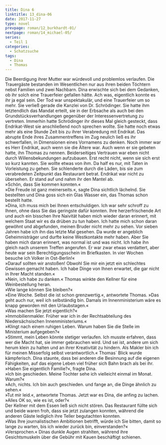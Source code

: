 ```yaml
---
title: Dina 6
linktitle: 13_dina-06
date: 2017-11-27
type: novel
prevpage: roman/12_burkhardt-01/
nextpage: roman/14_michael-05/
series:
  - Teil 1 
categories:
  - Schatzsuche
tags:
  - Dina
  - Thomas
---
```


Die Beerdigung ihrer Mutter war würdevoll und problemlos verlaufen. Die Trauergäste bestanden im Wesentlichen nur aus ihren beiden Töchtern nebst Familien und zwei Nachbarn. Dina erwischte sich bei dem Gedanken, ob ihr solch eine Trauerfeier gefallen hätte. Ach was, eigentlich konnte es ihr ja egal sein. Der Tod war unspektakulär, und eine Trauerfeier um so mehr. Sie verließ gerade die Kanzlei von Dr. Schrödinger. Sie hatte ihm letztendlich das Mandat erteilt, sie in der Erbsache als auch bei den Grundstücksverhandlungen gegenüber der Interessenvertretung zu vertreten. Immerhin hatte Schrödinger ihr dieses Mal gleich gesteckt, dass Endrikat-West sie anschließend noch sprechen wollte.
Sie hatte noch etwas mehr als eine Stunde Zeit bis zu ihrer Verabredung mit Endrikat. Das abrupte Ende ihres Zusammentreffens im Zug neulich ließ es ihr schwerfallen, in Dimensionen eines Vornamens zu denken. Noch immer war es Herr Endrikat, auch wenn sie die Ältere war. Auch wenn er sie gebeten hatte, ihn Thomas zu nennen. Beiderseitiges Vertrauen war eben nicht durch Willensbekundungen aufzubauen. Erst recht nicht, wenn sie sich erst so kurz kannten. Sie wollte etwas von ihm. Da half es nur, mit Taten in Vorleistung zu gehen. Sie schlenderte durch die Läden, bis sie zum verabredeten Zeitpunkt das Restaurant betrat. Endrikat war nicht zu übersehen. Er stand auf und nahm ihr den Mantel ab.   
»Schön, dass Sie kommen konnten.«   
»Die Freude ist ganz meinerseits.«, sagte Dina sichtlich lächelnd. Sie bestellten und Dina goss sich ein Glas Wasser ein, das Thomas schon bestellt hatte.   
»Dina, ich muss mich bei Ihnen entschuldigen. Ich war sehr schroff zu Ihnen, ohne dass Sie das geringste dafür konnten. Ihre herzerfrischende Art und auch ein bisschen Ihre Naivität haben mich wieder daran erinnert, mit welchem Staat wir es da drüben zu tun haben. Ich hatte mich schon daran gewöhnt und abgefunden, meinen Bruder nicht mehr zu sehen. Vor sieben Jahren habe ich ihn das letzte Mal gesehen. Da wurde er angeblich Geheimnisträger und durfte keine Westkontakte mehr haben. Aber Sie haben mich daran erinnert, was normal ist und was nicht. Ich habe ihn gleich nach unserem Treffen angerufen. Er war zwar etwas verdattert, aber heute war sein Berechtigungsschein im Briefkasten. In vier Wochen besuche ich Volker in Ost-Berlin!«   
»Darauf sollten wir anstoßen! Obwohl Sie mir ein jetzt ein schlechtes Gewissen gemacht haben. Ich habe Dinge von Ihnen erwartet, die gar nicht in Ihrer Macht standen.«   
»Nein, ich habe zu danken.« Thomas winkte den Kellner für eine Weinbestellung heran.   
»Wie lange können Sie bleiben?«   
»Eine Woche. Selbst die ist schon grenzwertig.«, antwortete Thomas. »Das geht auch nur, weil ich selbständig bin. Damals im Innenministerium wäre es knapp geworden mit den Urlaubstagen.«   
»Was machen Sie jetzt eigentlich?«   
»Immobilienmakler. Früher war ich in der Rechtsabteilung des Niedersächsischen Innenministeriums.«   
»Klingt nach einem ruhigen Leben. Warum haben Sie die Stelle im Ministerium aufgegeben?«   
»Stimmt, mein Leben könnte stetiger verlaufen. Ich musste erfahren, dass wer die Macht hat, sie immer gebrauchen wird. Und sei ist, andere um sich herum klein zu halten und an ihrer Kreativität zu hindern. Als Makler bin ich für meinen Misserfolg selbst verantwortlich.« Thomas´ Blick wurde kämpferisch. Dina staunte, dass bei anderen die Besinnung auf die eigenen Fähigkeiten, auf das eigene Leben viel früher sich Bahn brach als bei ihr.   
»Haben Sie eigentlich Familie?«, fragte Dina.   
»Ich bin geschieden. Meine Tochter sehe ich vielleicht einmal im Monat. Warum?«   
»Ach, nichts. Ich bin auch geschieden. und fange an, die Dinge ähnlich zu sehen.«   
»Tut mir leid.«, antwortete Thomas. Jetzt war es Dina, die anfing zu lachen.   
»Alles OK so, wie es ist, oder?«   
Der Kellner mit dem Essen ließ sich nicht stören. Das Restaurant füllte sich und beide waren froh, dass sie jetzt zulangen konnten, während die anderen Gäste lediglich ihre Teller begutachten konnten.   
»Was Ihre journalistischen Ambitionen betrifft, würde ich Sie bitten, damit so lange zu warten, bis ich wieder zurück bin, einverstanden?«   
»Versprochen.« Dinas dunkle Augen strahlten, während ihre Gesichtsmuskeln über die Gebühr mit Kauen beschäftigt schienen.
